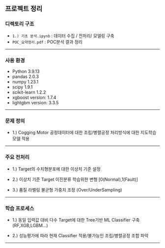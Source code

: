 ## 프로젝트 정리

### 디렉토리 구조
- `1.) 기초 분석.ipynb` : 데이터 수집 / 전처리/ 모델링 구축
- `POC_요약정리.pdf` : POC분석 결과 정리 
---

### 사용 환경
- Python 3.9.13
- pandas 2.0.3
- numpy 1.23.1
- scipy 1.9.1
- scikit-learn 1.2.2
- xgboost version: 1.7.4
- lightgbm version: 3.3.5
---

### 문제 정의

- 1.) Cogging Motor 공정데이터에 대한 조립/병렬공정 처리방식에 대한 지도학습 모델 적용
---

### 주요 전처리 
  - 1.) Target의 수치형분포에 대한 이상치 기준 설정  

  - 2.) 이상치 기준 Target 이진분류 학습위한 변형 [0(Normal),1(Fault)]

  - 3.) 품질 라벨링 불균형 가중치 조정 (Over/UnderSampling)

---
### 학습 프로세스

  - 1.) 동일 입력값 대비 다수 Target에 대한 Tree기반 ML Classifier 구축(RF,XGB,LGBM...)

  - 2.) 성능평가에 따라 현재 Classifier 적용/불가능인 조립/병렬공정 조합 파악 

---



